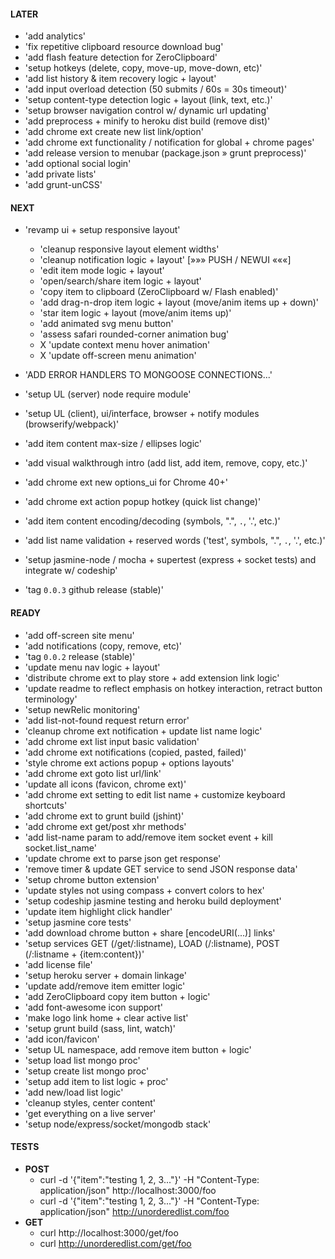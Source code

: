 #### LATER
- 'add analytics'
- 'fix repetitive clipboard resource download bug'
- 'add flash feature detection for ZeroClipboard'
- 'setup hotkeys (delete, copy, move-up, move-down, etc)'
- 'add list history & item recovery logic + layout'
- 'add input overload detection (50 submits / 60s = 30s timeout)'
- 'setup content-type detection logic + layout (link, text, etc.)'
- 'setup browser navigation control w/ dynamic url updating'
- 'add preprocess + minify to heroku dist build (remove dist)'
- 'add chrome ext create new list link/option'
- 'add chrome ext functionality / notification for global + chrome pages'
- 'add release version to menubar (package.json » grunt preprocess)'
- 'add optional social login'
- 'add private lists'
- 'add grunt-unCSS'


#### NEXT
- 'revamp ui + setup responsive layout'
  - 'cleanup responsive layout element widths'
  - 'cleanup notification logic + layout'
[»»» PUSH / NEWUI «««]
  - 'edit item mode logic + layout'
  - 'open/search/share item logic + layout'
  - 'copy item to clipboard (ZeroClipboard w/ Flash enabled)'
  - 'add drag-n-drop item logic + layout (move/anim items up + down)'
  - 'star item logic + layout (move/anim items up)'
  - 'add animated svg menu button'
  - 'assess safari rounded-corner animation bug'
  - X 'update context menu hover animation'
  - X 'update off-screen menu animation'

- 'ADD ERROR HANDLERS TO MONGOOSE CONNECTIONS...'
- 'setup UL (server) node require module'
- 'setup UL (client), ui/interface, browser + notify modules (browserify/webpack)'
- 'add item content max-size / ellipses logic'
- 'add visual walkthrough intro (add list, add item, remove, copy, etc.)'
- 'add chrome ext new options_ui for Chrome 40+'
- 'add chrome ext action popup hotkey (quick list change)'
- 'add item content encoding/decoding (symbols, ".", `.`, '.', etc.)'
- 'add list name validation + reserved words ('test', symbols, ".", `.`, '.', etc.)'
- 'setup jasmine-node / mocha + supertest (express + socket tests) and integrate w/ codeship'
- 'tag `0.0.3` github release (stable)'


#### READY
- 'add off-screen site menu'
- 'add notifications (copy, remove, etc)'
- 'tag `0.0.2` release (stable)'
- 'update menu nav logic + layout'
- 'distribute chrome ext to play store + add extension link logic'
- 'update readme to reflect emphasis on hotkey interaction, retract button terminology'
- 'setup newRelic monitoring'
- 'add list-not-found request return error'
- 'cleanup chrome ext notification + update list name logic'
- 'add chrome ext list input basic validation'
- 'add chrome ext notifications (copied, pasted, failed)'
- 'style chrome ext actions popup + options layouts'
- 'add chrome ext goto list url/link'
- 'update all icons (favicon, chrome ext)'
- 'add chrome ext setting to edit list name + customize keyboard shortcuts'
- 'add chrome ext to grunt build (jshint)'
- 'add chrome ext get/post xhr methods'
- 'add list-name param to add/remove item socket event + kill socket.list_name'
- 'update chrome ext to parse json get response'
- 'remove timer & update GET service to send JSON response data'
- 'setup chrome button extension'
- 'update styles not using compass + convert colors to hex'
- 'setup codeship jasmine testing and heroku build deployment'
- 'update item highlight click handler'
- 'setup jasmine core tests'
- 'add download chrome button + share [encodeURI(...)] links'
- 'setup services GET (/get/:listname), LOAD (/:listname), POST (/:listname + {item:content})'
- 'add license file'
- 'setup heroku server + domain linkage'
- 'update add/remove item emitter logic'
- 'add ZeroClipboard copy item button + logic'
- 'add font-awesome icon support'
- 'make logo link home + clear active list'
- 'setup grunt build (sass, lint, watch)'
- 'add icon/favicon'
- 'setup UL namespace, add remove item button + logic'
- 'setup load list mongo proc'
- 'setup create list mongo proc'
- 'setup add item to list logic + proc'
- 'add new/load list logic'
- 'cleanup styles, center content'
- 'get everything on a live server'
- 'setup node/express/socket/mongodb stack'


#### TESTS
- **POST**
  - curl -d '{"item":"testing 1, 2, 3..."}' -H "Content-Type: application/json" http://localhost:3000/foo
  - curl -d '{"item":"testing 1, 2, 3..."}' -H "Content-Type: application/json" http://unorderedlist.com/foo
- **GET**
  - curl http://localhost:3000/get/foo
  - curl http://unorderedlist.com/get/foo

